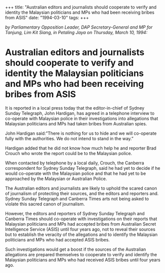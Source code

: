 +++ 
title: "Australian editors and journalists should cooperate to verify and identity the Malaysian politicians and MPs who had been receiving bribes from ASIS"
date: "1994-03-10"
tags:
+++

_by Parliamentary Opposition Leader, DAP Secretary-General and MP for Tanjung, Lim Kit Siang, in Petaling Jaya on Thursday, March 10, 1994:_

# Australian editors and journalists should cooperate to verify and identity the Malaysian politicians and MPs who had been receiving bribes from ASIS

It is reported in a local press today that the editor-in-chief of Sydney Sunday Telegraph, John Hardigan, has agreed in a telephone interview to co-operate with Malaysian police in their investigations into allegations that Malaysian politicians and MPs had taken bribes from Australian spies.</u>

John Hardigan said:”There is nothing for us to hide and we will co-operate fully with the authorities. We do not intend to stand in the way.”

Hardigan added that he did not know how much help he and reporter Brad Crouch who wrote the report could be to the Malaysian police.

When contacted by telephone by a local daily, Crouch, the Canberra correspondent for Sydney Sunday Telegraph, said he had yet to decide if he would co-operate with the Malaysian police and that he had yet to be approached by the Malaysian or Australian Police.

The Australian editors and journalists are likely to uphold the scared canon of journalism of protecting their sources, and the editors and reporters and. Sydney Sunday Telegraph and Canberra Times arts not being asked to violate this sacred canon of journalism.

However, the editors and reporters of Sydney Sunday Telegraph and Canberra Times should co-operate with investigations on their reports that Malaysian politicians and MPs had accepted bribes from Australian Secret Intelligence Service (ASIS) until four years ago, not to reveal their sources but to establish the veracity of the allegations and to identify the Malaysian politicians and MPs who had accepted ASIS bribes.

Such investigations would get a boost if the sources of the Australian allegations are prepared themselves to cooperate to verify and identify the Malaysian politicians and MPs who had received ASIS bribes until four years ago.

 
